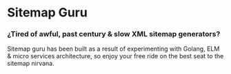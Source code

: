 # Sitemap Guru
### ¿Tired of awful, past century & slow XML sitemap generators?
Sitemap guru has been built as a result of experimenting with Golang, ELM & micro services architecture, so enjoy your free ride on the best seat to the sitemap nirvana.

